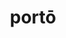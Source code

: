 ---
title: portō
meaning: to carry
ch: six
pos: verb
inf: portāre
secondppstem: port
infend: āre
conjugation: first
derivatives: teleportation, comportment
mt: yes
mt5thru7: yes
---